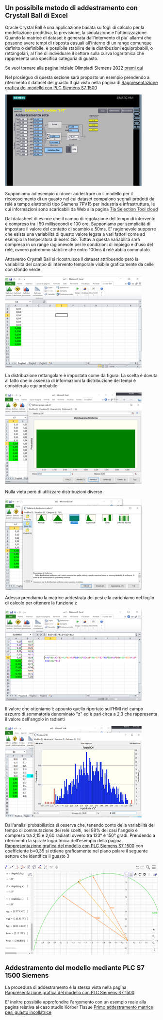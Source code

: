 ## Un possibile metodo di addestramento con Crystall Ball di Excel
Oracle Crystal Ball è una applicazione basata su fogli di calcolo per la modellazione predittiva, la previsione, la simulazione e l'ottimizzazione.
Quando la matrice di dataset è generata dall'intervento di piu' allarmi che possono avere tempi di risposta casuali all'interno di un range comunque definito o definibile, è possibile stabilire delle distribuzioni equiprobabili, o rettangolari, al fine di individuare il settore sulla curva logaritmica che rappresenta una specifica categoria di guasto.

Se vuoi tornare alla pagina iniziale Olimpiadi Siemens 2022 [premi qui](/index.md)

Nel prosieguo di questa sezione sarà proposto un esempio prendendo a riferimento il dataset del guasto 3 già visto nella pagina di [Rappresentazione grafica del modello con PLC Siemens S7 1500](/math.md)

<img src="slide/m6.png" width="450" height="300">

Supponiamo ad esempio di dover addestrare un il modello per il riconoscimento di un guasto nel cui dataset compaiono segnali prodotti da relè a tempo elettronici tipo Siemens 7PV15 per industria e infrastruttura, le cui informazioni sono scaricabili da Web alla pagina [Tia Selection Tool cloud](https://mall.industry.siemens.com/tst/#/Start)

Dal datasheet di evince che il campo di regolazione del tempo di intervento è compreso tra i 50 millisecondi e 100 ore. Supponiamo per semplicità di impostare il valore del contatto di scambio a 50ms. E' ragionevole supporre che esista una variabilità di questo valore legata a vari fattori come ad esempio la temperatura di esercizio. Tuttavia questa variabilità sarà compresa in un range ragionevole per le condizioni di impiego e d'uso del relè, ovvero potremmo stabilire che entro 100ms il relè abbia commutato.

Attraverso Crystall Ball si ricostruisce il dataset attribuendo però la variabilità del campo di intervento temporale visibile graficamente da celle con sfondo verde

<img src="slide/e1.png" width="450" height="300">

La distribuzione rettangolare è impostata come da figura. La scelta è dovuta al fatto che in assenza di informazioni la distribuzione dei tempi è considerata equiprobabile

<img src="slide/e2.png" width="450" height="300">

Nulla vieta però di utilizzare distribuzioni diverse 

<img src="slide/e3.png" width="450" height="300">

Adesso prendiamo la matrice addestrata dei pesi e la carichiamo nel foglio di calcolo per ottenere la funzione z 

<img src="slide/e4.png" width="450" height="300">

Il valore che otteniamo è appunto quello riportato sull'HMI nel campo azzurro di sommatoria denominato "z" ed è pari circa a 2,3 che rappresenta il valore dell'angolo in radianti

<img src="slide/e5.png" width="450" height="300">

Dall'analisi probabilistica si osserva che, tenendo conto della variabilità del tempo di commutazione dei relè scelti, nel 98% dei casi l'angolo è compreso tra 2,15 e 2,60 radianti ovvero tra 123° e 150° gradi. 
Prendendo a riferimento la spirale logaritmica dell'esempio della pagina [Rappresentazione grafica del modello con PLC Siemens S7 1500](math.md) con coefficiente b=0,35 si ottiene graficamente nel piano polare il seguente settore che identifica il guasto 3

<img src="slide/e6.png" width="550" height="300">

## Addestramento del modello mediante PLC S7 1500 Siemens
La procedura di addestramento è la stessa vista nella pagina [Rappresentazione grafica del modello con PLC Siemens S7 1500](math.md). 

E' inoltre possibile approfondire l'argomento con un esempio reale alla pagina relativa al caso studio Körber Tissue [Primo addestramento matrice pesi guasto incollatrice](/koerber.md)

